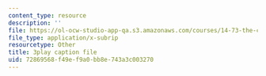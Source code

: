 ```yaml
---
content_type: resource
description: ''
file: https://ol-ocw-studio-app-qa.s3.amazonaws.com/courses/14-73-the-challenge-of-world-poverty-spring-2011/72869568f49ef9a0bb8e743a3c003270_klz2SdQorbA.srt
file_type: application/x-subrip
resourcetype: Other
title: 3play caption file
uid: 72869568-f49e-f9a0-bb8e-743a3c003270
---
```

